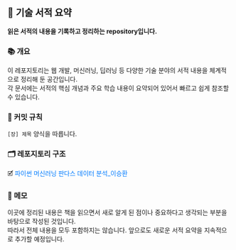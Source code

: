 <h2>📖 기술 서적 요약</h2>
<strong>읽은 서적의 내용을 기록하고 정리하는 repository입니다.</strong>

<h3>📚 개요</h3>
이 레포지토리는 웹 개발, 머신러닝, 딥러닝 등 다양한 기술 분야의 서적 내용을 체계적으로 정리해 둔 공간입니다.<br>
각 문서에는 서적의 핵심 개념과 주요 학습 내용이 요약되어 있어서 빠르고 쉽게 참조할 수 있습니다.

<h3>🔖 커밋 규칙</h3>
<code>[장] 제목</code> 양식을 따릅니다.<br>

<h3>🗂️ 레포지토리 구조</h3>

🗹 <a href="https://search.shopping.naver.com/book/catalog/32473421116?cat_id=50010921&frm=PBOKPRO&query=%ED%8C%8C%EC%9D%B4%EC%8D%AC+%EB%A8%B8%EC%8B%A0%EB%9F%AC%EB%8B%9D+%ED%8C%90%EB%8B%A4%EC%8A%A4+%EB%8D%B0%EC%9D%B4%ED%84%B0+%EB%B6%84%EC%84%9D&NaPm=ct%3Dlzql8ivk%7Cci%3D71af72a4ac0d9ab9c151edf0246d7a1465d34211%7Ctr%3Dboknx%7Csn%3D95694%7Chk%3D227008d68c7aa45e44e81542160ebf6f1923687a" style="text-decoration: none; color: #007bff;">파이썬 머신러닝 판다스 데이터 분석_이승환</a><br>

<h3>📝 메모</h3>
이곳에 정리된 내용은 책을 읽으면서 새로 알게 된 점이나 중요하다고 생각되는 부분을 바탕으로 작성된 것입니다.<br>
따라서 전체 내용을 모두 포함하지는 않습니다. 앞으로도 새로운 서적 요약을 지속적으로 추가할 예정입니다.

